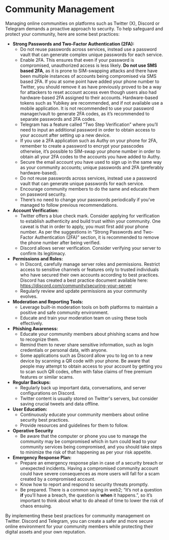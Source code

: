 # Community Management
Managing online communities on platforms such as Twitter (X), Discord or Telegram demands a proactive approach to security. To help safeguard and protect your community, here are some best practices:

- **Strong Passwords and Two-Factor Authentication (2FA):**
    - Do not reuse passwords across services, instead use a password vault that can generate complex unique passwords for each service.
    - Enable 2FA. This ensures that even if your password is compromised, unauthorized access is less likely. **Do not use SMS based 2FA**, as it is prone to SIM-swapping attacks and there have been multiple instances of accounts being compromised via SMS based 2FA. If you at some point have added your phone number to Twitter, you should remove it as have previously proved to be a way for attackers to reset account access even though users also had hardware-based 2FA assigned to their accounts. Hardware-based tokens such as Yubikey are recommended, and if not available use a mobile application. It is not recommended to use your password manager/vault to generate 2FA codes, as it’s recommended to separate passwords and 2FA codes.
    - Telegram has a feature called “Two Step Verification” where you’ll need to input an additional password in order to obtain access to your account after setting up a new device.
    - If you use a 2FA application such as Authy on your phone for 2FA, remember to create a password to encrypt your passcodes otherwise, it’s possible to SIM-swap your phone number in order to obtain all your 2FA codes to the accounts you have added to Authy.
    - Secure the email account you have used to sign up in the same way as your community accounts; unique passwords and 2FA (preferably hardware-based).
    - Do not reuse passwords across services, instead use a password vault that can generate unique passwords for each service.
    - Encourage community members to do the same and educate them on password security.
    - There’s no need to change your passwords periodically if you’ve managed to follow previous recommendations.
- **Account Verification:**
    - Twitter offers a blue check mark. Consider applying for verification to establish authenticity and build trust within your community. One caveat is that in order to apply, you must first add your phone number. As per the suggestions in “Strong Passwords and Two-Factor Authentication (2FA)” section, it is recommended to remove the phone number after being verified.
    - Discord allows server verification. Consider verifying your server to confirm its legitimacy.
- **Permissions and Roles:**
    - In Discord, carefully manage server roles and permissions. Restrict access to sensitive channels or features only to trusted individuals who have secured their own accounts according to best practices. Discord has created a best practice document available here: https://discord.com/community/securing-your-server
    - Regularly review and update permissions as your community evolves.
- **Moderation and Reporting Tools:**
    - Leverage built-in moderation tools on both platforms to maintain a positive and safe community environment.
    - Educate and train your moderation team on using these tools effectively.
- **Phishing Awareness:**
    - Educate your community members about phishing scams and how to recognize them.
    - Remind them to never share sensitive information, such as login credentials or personal data, with anyone.
    - Some applications such as Discord allow you to log on to a new device by scanning a QR code with your phone. Be aware that people may attempt to obtain access to your account by getting you to scan such QR codes, often with false claims of free premium features or similar scams.
- **Regular Backups:**
    - Regularly back up important data, conversations, and server configurations on Discord.
    - Twitter content is usually stored on Twitter's servers, but consider saving crucial tweets and data offline.
- **User Education:**
    - Continuously educate your community members about online security best practices.
    - Provide resources and guidelines for them to follow.
- **Operative Security**
    - Be aware that the computer or phone you use to manage the community may be compromised which in turn could lead to your community services being compromised, and you should take steps to minimize the risk of that happening as per your risk appetite.
- **Emergency Response Plan:**
    - Prepare an emergency response plan in case of a security breach or unexpected incidents. Having a compromised community account could have severe consequences as more users will fall for a scam created by a compromised account.
    - Know how to report and respond to security threats promptly.
    - Be prepared. There is a common saying in web2; “it’s not a question **if** you’ll have a breach, the question is **when** it happens.”, so it’s important to think about what to do ahead of time to lower the risk of chaos ensuing.

By implementing these best practices for community management on Twitter. Discord and Telegram, you can create a safer and more secure online environment for your community members while protecting their digital assets and your own reputation.